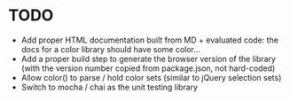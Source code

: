 # TODO

* Add proper HTML documentation built from MD + evaluated code: the docs for a color library should have some color...
* Add a proper build step to generate the browser version of the library (with the version number copied from package.json, not hard-coded)
* Allow color() to parse / hold color sets (similar to jQuery selection sets)
* Switch to mocha / chai as the unit testing library
